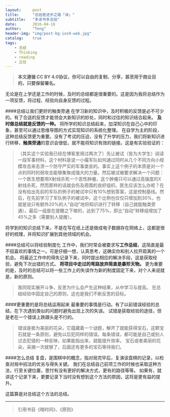 ```yaml
---
layout:     post
title:      "总结是进步之路「译」"
subtitle:   "多读书多总结"
date:       2016-04-18
author:     "Teng"
header-img: "img/post-bg-ios9-web.jpg"
catalog:    true
tags:
    - 总结
    - Thinking
    - reading
    - 正经
---
```


> **本文遵循 CC BY 4.0协议，你可以自由的复制、分享，甚至用于商业目的，只要保留署名。**

无论是在上学还是工作的时候，及时的总结都是很重要的。这是因为我将总结作为一项反馈，将过程、经验向自身反馈的过程。

####总结让我们更好的触类旁通
在学习新的知识中，及时积极的反馈是必不可少的。有了合适的反馈才能领会大新知识的妙处，同时和过往的知识结合起来。
**及时做总结就是反馈的一种。**
将所学的知识总结起来，加深知识在自己心中的印象，甚至可以通过思维导图的方式实现知识的系统化整理。
在自学为主的阶段，这种总结反馈更为重要。没有了考试的压迫，没有了升学的压力，我们将新知识进行转移，**触类旁通**的意识会很低，就不能将知识有效的链接。这是有实验验证的：
> （其实这个实验我已经在博客里用过两次了）先让被试（皆为大学生）阅读一段军事材料，这个材料是说一小撮军队如何通过同时从几个不同方向小规模攻击来击溃一个防守严实的军事堡垒的。事实上这个例子的本质是对一个点的同时的弱攻击能够集聚成强大的力量。然后被试被要求解决一个问题：一个医生想要用X射线杀死一个恶性肿瘤，这个肿瘤只可以通过高强度的X射线杀死，然而那样的话就会伤及周围的良好组织。医生应该怎么办呢？在没有给出先前的军队的例子的被试中只有10%想到答案，这是控制基线。然后，在先前学习了军队例子的被试中，这个比例也仅仅只增加到30%，也就是说只有额外20%的人“自动”地将知识进行了转移（自己就能触类旁通）。最后一组是在提醒之下做的，达到了75%，即比“自动”转移组增加了45%之多（需要别人提醒）。

将学到的知识总结下来，不是在写在纸上还是做成电子数据存在网络上，这都是很好的梳理，并将知识扩展到其他领域的机会。

####总结可以将经验制度化
工作中，我们时常会被要求写**工作总结**，这简直是最不招喜欢的事情之一。可是仔细一想，认真思考，这确实你和别人拉开距离的一个机会。
将最近工作中的得失记录下来，同时提出相应的解决手段，这是获取经验，避免下次出错的方式。
**将项目中走过的弯路放弃简直是暴殄天物。**
更为重要的是，及时的总结可以将一些工作上的失误作为新的制度固定下来，对个人来说就是，新的原则。
> 我同现实展开斗争，反思为什么会产生这种结果，从中学习与提高。
在总结经验中固定自己的原则，这也是我们不断反思的目标。

####更重要的是将总结运用起来
最重要的事情是行动。有了以前错误经验的总结，在下次遇到类似的问题时避免出现上次的失误。
试错是获取经验的途径，但是老在一个错误上跌跟头是不行的。
> 错误是极为美丽的花朵，它蕴藏着一个谜题，解开了就能获得宝石，这颗宝石就是一条原则，避免以后犯同样的错误。每条错误，都可能是自己或别人过去犯错的一种反映，如果能指出来，就能提升效率。
宝石或者美丽的花朵，采摘一次就够了，后面还有更多的宝石等待我们。

####怎么总结
复盘，是围棋中的概念，指对局完毕后，复演该盘棋的记录，以检查对局中招法的优劣与得失关键。
我们在总结自己前项工作的时候也采取这种方法，行至关键位置，思忖有没有更好的解决方式，更有的路径等等。
如果有，就讲这个记录下来，更要记录下当时没有想到这个方法的原因，这将是更有益的提升。

这篇算是对总结这个方法的总结。

---
> 引用书目《暗时间》、《原则》
